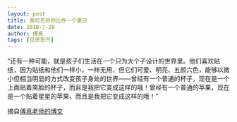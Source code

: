 ```yaml
---
layout: post
title: 我可否将你比作一个夏日
date: 2018-7-28
author: 傅真
tags: [见贤思齐]
---
```


 “还有一种可能，就是孩子们生活在一个只为大个子设计的世界里。他们喜欢贴纸，因为贴纸和他们一样小，一样无用，但它们可爱、明亮、五颜六色，能够以微小但相当明显的方式改变孩子身处的世界——曾经有一个普通的杯子，现在是一个上面贴着笑脸的杯子，而且是我把它变成这样的哦！曾经有一个普通的苹果，现在是一个贴着星星的苹果，而且是我把它变成这样的哦！”

摘自[傅真老师的博文](http://fz0512.com/archives/1944)

